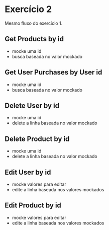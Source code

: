 # Exercício 2
Mesmo fluxo do exercício 1.

## Get Products by id
- mocke uma id
- busca baseada no valor mockado

## Get User Purchases by User id
- mocke uma id
- busca baseada no valor mockado

## Delete User by id
- mocke uma id
- delete a linha baseada no valor mockado

## Delete Product by id
- mocke uma id
- delete a linha baseada no valor mockado

## Edit User by id
- mocke valores para editar
- edite a linha baseada nos valores mockados

## Edit Product by id
- mocke valores para editar
- edite a linha baseada nos valores mockados
